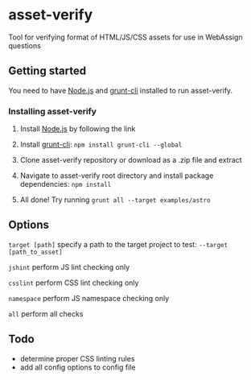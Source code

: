 # asset-verify

Tool for verifying format of HTML/JS/CSS assets for use in WebAssign questions

## Getting started

You need to have [Node.js](http://nodejs.org/download/) and [grunt-cli](https://github.com/gruntjs/grunt-cli) installed to run asset-verify.

### Installing asset-verify

1. Install [Node.js](http://nodejs.org/download/) by following the link

2. Install [grunt-cli](https://github.com/gruntjs/grunt-cli): `npm install grunt-cli --global`

3. Clone asset-verify repository or download as a .zip file and extract

4. Navigate to asset-verify root directory and install package dependencies: `npm install`

5. All done! Try running `grunt all --target examples/astro`

## Options

`target [path]` specify a path to the target project to test: `--target [path_to_asset]`

`jshint` perform JS lint checking only

`csslint` perform CSS lint checking only

`namespace` perform JS namespace checking only

`all` perform all checks


## Todo

* determine proper CSS linting rules
* add all config options to config file
